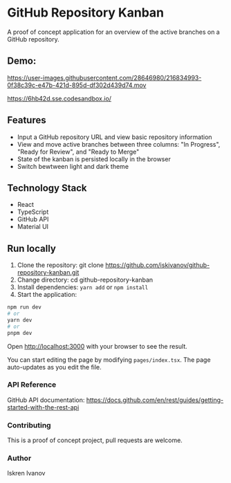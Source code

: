 
# GitHub Repository Kanban
 A proof of concept application for an overview of the active branches on a GitHub repository.

## Demo: 



https://user-images.githubusercontent.com/28646980/216834993-0f38c39c-e47b-421d-895d-df302d439d74.mov



 https://6hb42d.sse.codesandbox.io/

## Features
- Input a GitHub repository URL and view basic repository information
- View and move active branches between three columns: "In Progress", "Ready for Review", and "Ready to Merge"
- State of the kanban is persisted locally in the browser
- Switch bewtween light and dark theme

## Technology Stack
- React
- TypeScript
- GitHub API
- Material UI



## Run locally

1. Clone the repository: git clone https://github.com/iskivanov/github-repository-kanban.git
2. Change directory: cd github-repository-kanban
3. Install dependencies: `yarn add` or `npm install`
4. Start the application:

```bash
npm run dev
# or
yarn dev
# or
pnpm dev
```

Open [http://localhost:3000](http://localhost:3000) with your browser to see the result.

You can start editing the page by modifying `pages/index.tsx`. The page auto-updates as you edit the file.

### API Reference
GitHub API documentation: https://docs.github.com/en/rest/guides/getting-started-with-the-rest-api

### Contributing
This is a proof of concept project, pull requests are welcome.


### Author
Iskren Ivanov
